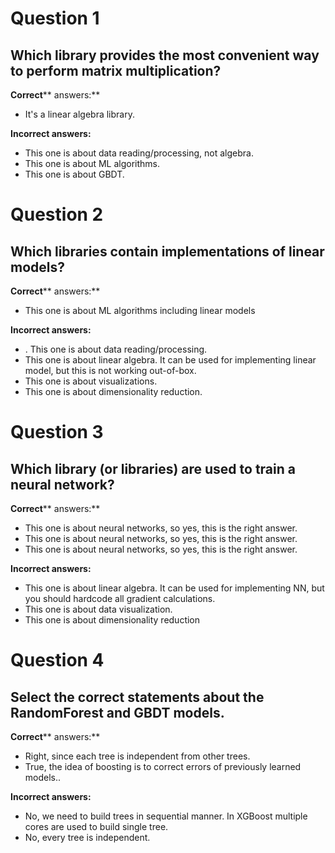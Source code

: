 # Question 1

## Which library provides the most convenient way to perform matrix multiplication?

**Correct**** answers:**

* It's a linear algebra library.

**Incorrect answers:**

* This one is about data reading/processing, not algebra.
* This one is about ML algorithms.
* This one is about GBDT.



# Question 2

## Which libraries contain implementations of linear models?

**Correct**** answers:**

* This one is about ML algorithms including linear models

**Incorrect answers:**

* . This one is about data reading/processing.
* This one is about linear algebra. It can be used for implementing linear model,
but this is not working out-of-box.
* This one is about visualizations.
* This one is about dimensionality reduction.



# Question 3

## Which library (or libraries) are used to train a neural network?

**Correct**** answers:**

* This one is about neural networks, so yes, this is the right answer.
* This one is about neural networks, so yes, this is the right answer.
* This one is about neural networks, so yes, this is the right answer.

**Incorrect answers:**

* This one is about linear algebra. It can be used for implementing NN, but you
should hardcode all gradient calculations.
* This one is about data visualization.
* This one is about dimensionality reduction



# Question 4

## Select the correct statements about the RandomForest and GBDT models.

**Correct**** answers:**

* Right, since each tree is independent from other trees.
* True, the idea of boosting is to correct errors of previously learned models..

**Incorrect answers:**

* No, we need to build trees in sequential manner. In XGBoost multiple cores are
used to build single tree.
* No, every tree is independent.




